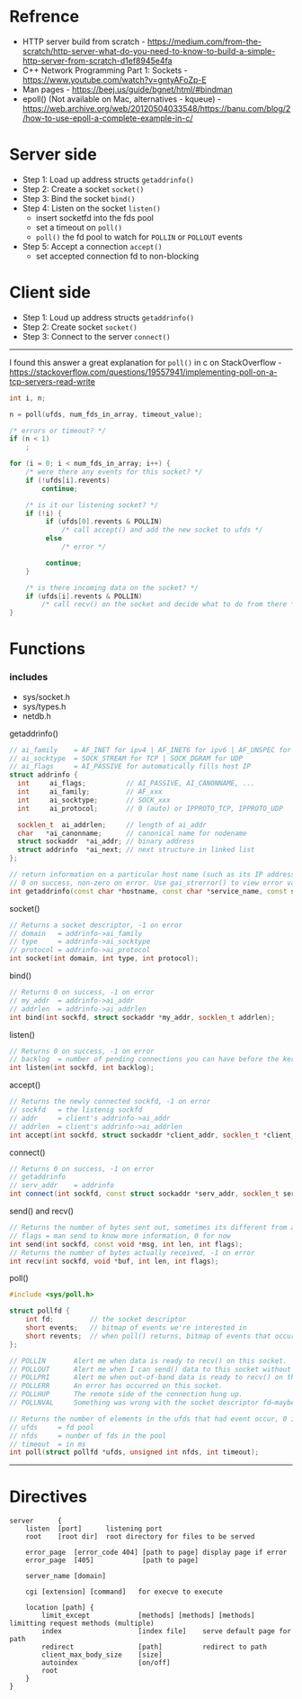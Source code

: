 # **Refrence**
- HTTP server build from scratch - https://medium.com/from-the-scratch/http-server-what-do-you-need-to-know-to-build-a-simple-http-server-from-scratch-d1ef8945e4fa
- C++ Network Programming Part 1: Sockets - https://www.youtube.com/watch?v=gntyAFoZp-E
- Man pages - https://beej.us/guide/bgnet/html/#bindman
- epoll() (Not available on Mac, alternatives - kqueue) - https://web.archive.org/web/20120504033548/https://banu.com/blog/2/how-to-use-epoll-a-complete-example-in-c/
# **Server side**
- Step 1: Load up address structs `getaddrinfo()`
- Step 2: Create a socket `socket()`
- Step 3: Bind the socket `bind()`
- Step 4: Listen on the socket `listen()`
  - insert socketfd into the fds pool
  - set a timeout on `poll()`
  - `poll()` the fd pool to watch for `POLLIN` or `POLLOUT` events
- Step 5: Accept a connection `accept()`
  - set accepted connection fd to non-blocking

# **Client side**
- Step 1: Loud up address structs `getaddrinfo()`
- Step 2: Create socket `socket()`
- Step 3: Connect to the server `connect()`
  
---
I found this answer a great explanation for `poll()` in c on StackOverflow - https://stackoverflow.com/questions/19557941/implementing-poll-on-a-tcp-servers-read-write

```c
int i, n;

n = poll(ufds, num_fds_in_array, timeout_value);

/* errors or timeout? */
if (n < 1)
    ;

for (i = 0; i < num_fds_in_array; i++) {
    /* were there any events for this socket? */
    if (!ufds[i].revents)
        continue;

    /* is it our listening socket? */
    if (!i) {
         if (ufds[0].revents & POLLIN)
             /* call accept() and add the new socket to ufds */
         else
             /* error */

         continue;
    }

    /* is there incoming data on the socket? */
    if (ufds[i].revents & POLLIN)
        /* call recv() on the socket and decide what to do from there */
}
```
# **Functions**
### includes
- sys/socket.h
- sys/types.h
- netdb.h  

getaddrinfo()
```c++
// ai_family	= AF_INET for ipv4 | AF_INET6 for ipv6 | AF_UNSPEC for both
// ai_socktype	= SOCK_STREAM for TCP | SOCK_DGRAM for UDP
// ai_flags		= AI_PASSIVE for automatically fills host IP
struct addrinfo {
  int     ai_flags;          // AI_PASSIVE, AI_CANONNAME, ...
  int     ai_family;         // AF_xxx
  int     ai_socktype;       // SOCK_xxx
  int     ai_protocol;       // 0 (auto) or IPPROTO_TCP, IPPROTO_UDP 

  socklen_t  ai_addrlen;     // length of ai_addr
  char   *ai_canonname;      // canonical name for nodename
  struct sockaddr  *ai_addr; // binary address
  struct addrinfo  *ai_next; // next structure in linked list
};

// return information on a particular host name (such as its IP address) and load up a struct sockaddr
// 0 on success, non-zero on error. Use gai_strerror() to view error value
int getaddrinfo(const char *hostname, const char *service_name, const struct addrinfo *hints, struct addrinfo **res);
```
socket()
```c++
// Returns a socket descriptor, -1 on error
// domain	= addrinfo->ai_family
// type		= addrinfo->ai_socktype
// protocol = addrinfo->ai_protocol
int socket(int domain, int type, int protocol);
```
bind()
```c++
// Returns 0 on success, -1 on error
// my_addr	= addrinfo->ai_addr
// addrlen	= addrinfo->ai_addrlen
int bind(int sockfd, struct sockaddr *my_addr, socklen_t addrlen);
```
listen()
```c++
// Returns 0 on success, -1 on error
// backlog	= number of pending connections you can have before the kernel start rejecting new ones
int listen(int sockfd, int backlog);
```
accept()
```c++
// Returns the newly connected sockfd, -1 on error
// sockfd	= the listenig sockfd
// addr		= client's addrinfo->ai_addr
// addrlen	= client's addrinfo->ai_addrlen
int accept(int sockfd, struct sockaddr *client_addr, socklen_t *client_addrlen);
```
connect()
```c++
// Returns 0 on success, -1 on error
// getaddrinfo 
// serv_addr	= addrinfo
int connect(int sockfd, const struct sockaddr *serv_addr, socklen_t serv_addrlen);
```
send() and recv()
```c++
// Returns the number of bytes sent out, sometimes its different from actual bytes sent, manage to send 1K or below, -1 on error
// flags = man send to know more information, 0 for now
int send(int sockfd, const void *msg, int len, int flags); 
// Returns the number of bytes actually received, -1 on error
int recv(int sockfd, void *buf, int len, int flags);
```
poll()
```c++
#include <sys/poll.h>

struct pollfd {
    int fd;         // the socket descriptor
    short events;   // bitmap of events we're interested in
    short revents;  // when poll() returns, bitmap of events that occurred
};

// POLLIN		Alert me when data is ready to recv() on this socket.
// POLLOUT		Alert me when I can send() data to this socket without blocking.
// POLLPRI		Alert me when out-of-band data is ready to recv() on this socket.
// POLLERR		An error has occurred on this socket.
// POLLHUP		The remote side of the connection hung up.
// POLLNVAL		Something was wrong with the socket descriptor fd—maybe it’s uninitialized?

// Returns the number of elements in the ufds that had event occur, 0 if timeout, -1 on error
// ufds		= fd pool
// nfds		= nunber of fds in the pool
// timeout	= in ms
int poll(struct pollfd *ufds, unsigned int nfds, int timeout);
```
---
# **Directives**
```
server      {
	listen	[port]		listening port
	root	[root dir]	root directory for files to be served
	
	error_page	[error_code 404] [path to page]	display page if error
	error_page	[405]			 [path to page]
	
	server_name	[domain]
	
	cgi [extension] [command]	for execve to execute
	
	location [path] {
		limit_except			[methods] [methods] [methods]	limitting request methods (multiple)
		index					[index file]	serve default page for path
		redirect				[path]			redirect to path
		client_max_body_size	[size]
		autoindex 				[on/off]
		root
	}
}
```


